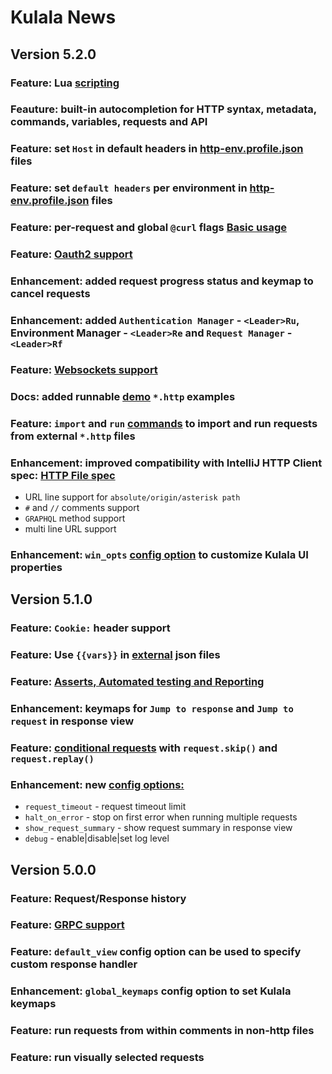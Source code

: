 # Kulala News

## Version 5.2.0

### Feature: Lua [scripting](scripts/lua-scripts.md)
### Feauture: built-in autocompletion for HTTP syntax, metadata, commands, variables, requests and API
### Feature: set `Host` in default headers in [http-env.profile.json](usage/dotenv-and-http-client.env.json-support) files
### Feature: set `default headers` per environment in [http-env.profile.json](usage/dotenv-and-http-client.env.json-support) files
### Feature: per-request and global `@curl` flags [Basic usage](usage/custom-curl-flags)
### Feature: [Oauth2 support](usage/authentication.md)
### Enhancement: added request progress status and <C-c> keymap to cancel requests
### Enhancement: added `Authentication Manager` - `<Leader>Ru`, Environment Manager - `<Leader>Re` and `Request Manager` - `<Leader>Rf`
### Feature: [Websockets support](usage/websockets.md)
### Docs: added runnable [demo](usage/demos.mdx) `*.http` examples
### Feature: `import` and `run` [commands](usage/import-and-run-http.md) to import and run requests from external `*.http` files
### Enhancement: improved compatibility with IntelliJ HTTP Client spec: [HTTP File spec](usage/http-file-spec.md)
 - URL line support for `absolute/origin/asterisk path`
 - `#` and `//` comments support
 - `GRAPHQL` method support
 - multi line URL support
 
### Enhancement: `win_opts` [config option](getting-started/configuration-options.mdx) to customize Kulala UI properties 

## Version 5.1.0

### Feature: `Cookie:` header support
### Feature: Use `{{vars}}` in [external](usage/request-variables.md) json files
### Feature: [Asserts, Automated testing and Reporting](usage/testing-and-reporting.md)
### Enhancement: keymaps for `Jump to response` and `Jump to request` in response view
### Feature: [conditional requests](usage/request-reference.md) with `request.skip()` and `request.replay()`
### Enhancement: new [config options:](configuration-options.md)

  - `request_timeout` - request timeout limit
  - `halt_on_error` - stop on first error when running multiple requests
  - `show_request_summary` - show request summary in response view
  - `debug` - enable|disable|set log level

## Version 5.0.0

### Feature: Request/Response history
### Feature: [GRPC support](usage/grpc.md)
### Feature: `default_view` config option can be used to specify custom response handler
### Enhancement: `global_keymaps` config option to set Kulala keymaps
### Feature: run requests from within comments in non-http files
### Feature: run visually selected requests
